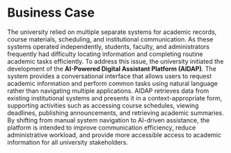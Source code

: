 # Business Case

The university relied on multiple separate systems for academic records, course materials, scheduling, and institutional communication. As these systems operated independently, students, faculty, and administrators frequently had difficulty locating information and completing routine academic tasks efficiently. To address this issue, the university initiated the development of the **AI-Powered Digital Assistant Platform (AIDAP)**. The system provides a conversational interface that allows users to request academic information and perform common tasks using natural language rather than navigating multiple applications. AIDAP retrieves data from existing institutional systems and presents it in a context-appropriate form, supporting activities such as accessing course schedules, viewing deadlines, publishing announcements, and retrieving academic summaries. By shifting from manual system navigation to AI-driven assistance, the platform is intended to improve communication efficiency, reduce administrative workload, and provide more accessible access to academic information for all university stakeholders.

